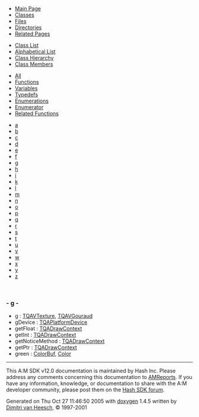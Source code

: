 <div class="tabs">

- [Main Page](index.md)
- <span id="current">[Classes](annotated.md)</span>
- [Files](files.md)
- [Directories](dirs.md)
- [Related Pages](pages.md)

</div>

<div class="tabs">

- [Class List](annotated.md)
- [Alphabetical List](classes.md)
- [Class Hierarchy](hierarchy.md)
- <span id="current">[Class Members](functions.md)</span>

</div>

<div class="tabs">

- [All](functions.md)
- [Functions](functions_func.md)
- <span id="current">[Variables](functions_vars.md)</span>
- [Typedefs](functions_type.md)
- [Enumerations](functions_enum.md)
- [Enumerator](functions_eval.md)
- [Related Functions](functions_rela.md)

</div>

<div class="tabs">

- [a](functions_vars.md#index_a)
- [b](functions_vars_0x62.md#index_b)
- [c](functions_vars_0x63.md#index_c)
- [d](functions_vars_0x64.md#index_d)
- [e](functions_vars_0x65.md#index_e)
- [f](functions_vars_0x66.md#index_f)
- <span id="current">[g](functions_vars_0x67.md#index_g)</span>
- [h](functions_vars_0x68.md#index_h)
- [i](functions_vars_0x69.md#index_i)
- [k](functions_vars_0x6b.md#index_k)
- [l](functions_vars_0x6c.md#index_l)
- [m](functions_vars_0x6d.md#index_m)
- [n](functions_vars_0x6e.md#index_n)
- [o](functions_vars_0x6f.md#index_o)
- [p](functions_vars_0x70.md#index_p)
- [q](functions_vars_0x71.md#index_q)
- [r](functions_vars_0x72.md#index_r)
- [s](functions_vars_0x73.md#index_s)
- [t](functions_vars_0x74.md#index_t)
- [u](functions_vars_0x75.md#index_u)
- [v](functions_vars_0x76.md#index_v)
- [w](functions_vars_0x77.md#index_w)
- [x](functions_vars_0x78.md#index_x)
- [y](functions_vars_0x79.md#index_y)
- [z](functions_vars_0x7a.md#index_z)

</div>

 

### <span id="index_g" class="anchor">- g -</span>

- g : <a href="structTQAVTexture.md#b2f5ff47436671b6e533d8dc3614845d" class="el">TQAVTexture</a>, <a href="structTQAVGouraud.md#b2f5ff47436671b6e533d8dc3614845d" class="el">TQAVGouraud</a>
- gDevice : <a href="unionTQAPlatformDevice.md#8795fad81f5b63937739ea3e40eff5d6" class="el">TQAPlatformDevice</a>
- getFloat : <a href="structTQADrawContext.md#0ce4980015556cb4fe9cb7f636675d89" class="el">TQADrawContext</a>
- getInt : <a href="structTQADrawContext.md#051fc41da0684118e7816e7e1b551094" class="el">TQADrawContext</a>
- getNoticeMethod : <a href="structTQADrawContext.md#3712da2d88b2594f87164769383b947e" class="el">TQADrawContext</a>
- getPtr : <a href="structTQADrawContext.md#2e1b6aa49afd4c604547c988afe10cd5" class="el">TQADrawContext</a>
- green : <a href="classColorBuf.md#9f27410725ab8cc8854a2769c7a516b8" class="el">ColorBuf</a>, <a href="unionColor.md#9f27410725ab8cc8854a2769c7a516b8" class="el">Color</a>

------------------------------------------------------------------------

<span class="small">This A:M SDK v12.0 documentation is maintained by Hash Inc. Please address any comments concerning this documentation to [AMReports](http://www.hash.com/reports). If you have any information, knowledge, or documentation to share with the A:M developer community, please post them on the [Hash SDK forum](http://www.hash.com/forums/index.php?showforum=11).</span>

Generated on Thu Oct 27 11:46:50 2005 with [<span class="image placeholder" original-image-src="doxygen.png" original-image-title="" height="45" width="100" align="middle" border="0">doxygen</span>](http://www.doxygen.org/index.html) 1.4.5 written by [Dimitri van Heesch](mailto:dimitri@stack.nl), © 1997-2001

